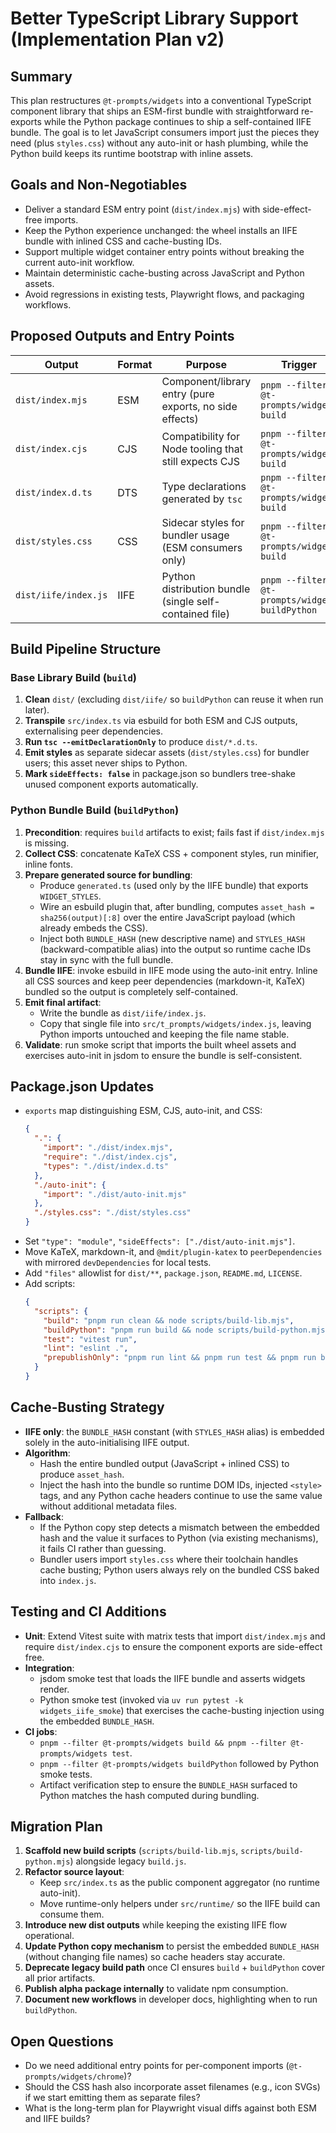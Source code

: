 # Better TypeScript Library Support (Implementation Plan v2)

## Summary

This plan restructures `@t-prompts/widgets` into a conventional TypeScript component
library that ships an ESM-first bundle with straightforward re-exports while the Python
package continues to ship a self-contained IIFE bundle. The goal is to let JavaScript
consumers import just the pieces they need (plus `styles.css`) without any auto-init or
hash plumbing, while the Python build keeps its runtime bootstrap with inline assets.

## Goals and Non-Negotiables

- Deliver a standard ESM entry point (`dist/index.mjs`) with side-effect-free imports.
- Keep the Python experience unchanged: the wheel installs an IIFE bundle with inlined
  CSS and cache-busting IDs.
- Support multiple widget container entry points without breaking the current auto-init
  workflow.
- Maintain deterministic cache-busting across JavaScript and Python assets.
- Avoid regressions in existing tests, Playwright flows, and packaging workflows.

## Proposed Outputs and Entry Points

| Output                | Format | Purpose                                             | Trigger                                  |
|-----------------------|--------|-----------------------------------------------------|------------------------------------------|
| `dist/index.mjs`      | ESM    | Component/library entry (pure exports, no side effects) | `pnpm --filter @t-prompts/widgets build` |
| `dist/index.cjs`      | CJS    | Compatibility for Node tooling that still expects CJS | `pnpm --filter @t-prompts/widgets build` |
| `dist/index.d.ts`     | DTS    | Type declarations generated by `tsc`                | `pnpm --filter @t-prompts/widgets build` |
| `dist/styles.css`     | CSS    | Sidecar styles for bundler usage (ESM consumers only) | `pnpm --filter @t-prompts/widgets build` |
| `dist/iife/index.js`  | IIFE   | Python distribution bundle (single self-contained file) | `pnpm --filter @t-prompts/widgets buildPython` |

## Build Pipeline Structure

### Base Library Build (`build`)

1. **Clean** `dist/` (excluding `dist/iife/` so `buildPython` can reuse it when run later).
2. **Transpile** `src/index.ts` via esbuild for both ESM and CJS outputs, externalising peer dependencies.
3. **Run `tsc --emitDeclarationOnly`** to produce `dist/*.d.ts`.
4. **Emit styles** as separate sidecar assets (`dist/styles.css`) for bundler users; this asset never ships to Python.
5. **Mark `sideEffects: false`** in package.json so bundlers tree-shake unused component exports automatically.

### Python Bundle Build (`buildPython`)

1. **Precondition**: requires `build` artifacts to exist; fails fast if `dist/index.mjs`
   is missing.
2. **Collect CSS**: concatenate KaTeX CSS + component styles, run minifier, inline fonts.
3. **Prepare generated source for bundling**:
   - Produce `generated.ts` (used only by the IIFE bundle) that exports `WIDGET_STYLES`.
   - Wire an esbuild plugin that, after bundling, computes `asset_hash = sha256(output)[:8]`
     over the entire JavaScript payload (which already embeds the CSS).
   - Inject both `BUNDLE_HASH` (new descriptive name) and `STYLES_HASH` (backward-compatible alias)
     into the output so runtime cache IDs stay in sync with the full bundle.
4. **Bundle IIFE**: invoke esbuild in IIFE mode using the auto-init entry. Inline all CSS
   sources and keep peer dependencies (markdown-it, KaTeX) bundled so the output is
   completely self-contained.
5. **Emit final artifact**:
   - Write the bundle as `dist/iife/index.js`.
   - Copy that single file into `src/t_prompts/widgets/index.js`, leaving Python imports untouched and keeping the file name stable.
6. **Validate**: run smoke script that imports the built wheel assets and exercises
   auto-init in jsdom to ensure the bundle is self-consistent.

## Package.json Updates

- `exports` map distinguishing ESM, CJS, auto-init, and CSS:
  ```json
  {
    ".": {
      "import": "./dist/index.mjs",
      "require": "./dist/index.cjs",
      "types": "./dist/index.d.ts"
    },
    "./auto-init": {
      "import": "./dist/auto-init.mjs"
    },
    "./styles.css": "./dist/styles.css"
  }
  ```
- Set `"type": "module"`, `"sideEffects": ["./dist/auto-init.mjs"]`.
- Move KaTeX, markdown-it, and `@mdit/plugin-katex` to `peerDependencies` with mirrored
  `devDependencies` for local tests.
- Add `"files"` allowlist for `dist/**`, `package.json`, `README.md`, `LICENSE`.
- Add scripts:
  ```json
  {
    "scripts": {
      "build": "pnpm run clean && node scripts/build-lib.mjs",
      "buildPython": "pnpm run build && node scripts/build-python.mjs",
      "test": "vitest run",
      "lint": "eslint .",
      "prepublishOnly": "pnpm run lint && pnpm run test && pnpm run build"
    }
  }
  ```

## Cache-Busting Strategy

- **IIFE only**: the `BUNDLE_HASH` constant (with `STYLES_HASH` alias) is embedded solely in the auto-initialising IIFE output.
- **Algorithm**:
  - Hash the entire bundled output (JavaScript + inlined CSS) to produce `asset_hash`.
  - Inject the hash into the bundle so runtime DOM IDs, injected `<style>` tags, and any Python
    cache headers continue to use the same value without additional metadata files.
- **Fallback**:
  - If the Python copy step detects a mismatch between the embedded hash and the value it surfaces
    to Python (via existing mechanisms), it fails CI rather than guessing.
  - Bundler users import `styles.css` where their toolchain handles cache busting; Python users
    always rely on the bundled CSS baked into `index.js`.

## Testing and CI Additions

- **Unit**: Extend Vitest suite with matrix tests that import `dist/index.mjs` and require
  `dist/index.cjs` to ensure the component exports are side-effect free.
- **Integration**:
  - jsdom smoke test that loads the IIFE bundle and asserts widgets render.
  - Python smoke test (invoked via `uv run pytest -k widgets_iife_smoke`) that exercises
    the cache-busting injection using the embedded `BUNDLE_HASH`.
- **CI jobs**:
  - `pnpm --filter @t-prompts/widgets build && pnpm --filter @t-prompts/widgets test`.
  - `pnpm --filter @t-prompts/widgets buildPython` followed by Python smoke tests.
  - Artifact verification step to ensure the `BUNDLE_HASH` surfaced to Python matches the hash computed during bundling.

## Migration Plan

1. **Scaffold new build scripts** (`scripts/build-lib.mjs`, `scripts/build-python.mjs`)
   alongside legacy `build.js`.
2. **Refactor source layout**:
   - Keep `src/index.ts` as the public component aggregator (no runtime auto-init).
   - Move runtime-only helpers under `src/runtime/` so the IIFE build can consume them.
3. **Introduce new dist outputs** while keeping the existing IIFE flow operational.
4. **Update Python copy mechanism** to persist the embedded `BUNDLE_HASH` (without changing file names) so cache headers stay accurate.
5. **Deprecate legacy build path** once CI ensures `build` + `buildPython` cover all prior
   artifacts.
6. **Publish alpha package internally** to validate npm consumption.
7. **Document new workflows** in developer docs, highlighting when to run `buildPython`.

## Open Questions

- Do we need additional entry points for per-component imports (`@t-prompts/widgets/chrome`)?
- Should the CSS hash also incorporate asset filenames (e.g., icon SVGs) if we start
  emitting them as separate files?
- What is the long-term plan for Playwright visual diffs against both ESM and IIFE builds?
